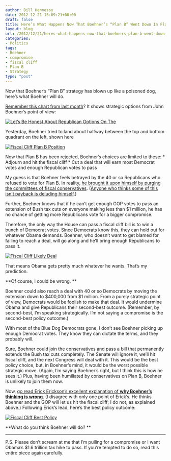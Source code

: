 ```yaml
---
author: Bill Hennessy
date: 2012-12-21 15:09:21+00:00
draft: false
title: Here’s What Happens Now That Boehner’s “Plan B” Went Down In Flames
layout: blog
url: /2012/12/21/heres-what-happens-now-that-boehners-plan-b-went-down-in-flames/
categories:
- Politics
tags:
- Boehner
- compromise
- fiscal cliff
- Plan B
- Strategy
type: "post"
---
```


Now that Boehner’s “Plan B” strategy has blown up like a poisoned dog, here’s what Boehner will do.

[Remember this chart from last month](https://hennessysview.com/2012/11/12/dont-expect-boehner-to-play-the-black-knight/)? It shows strategic options from John Boehner’s point of view:

[![Let’s Be Honest About Republican Options On The](https://ludicrite.files.wordpress.com/2012/12/lets-be-honest-about-republican-options-on-the_thumb.png)
](https://ludicrite.files.wordpress.com/2012/12/lets-be-honest-about-republican-options-on-the.png)

Yesterday, Boehner tried to land about halfway between the top and bottom quadrant on the left, shown here

[![Fiscal Cliff Plan B Position](https://ludicrite.files.wordpress.com/2012/12/fiscal-cliff-plan-b-position_thumb.png)
](https://ludicrite.files.wordpress.com/2012/12/fiscal-cliff-plan-b-position.png)

 

Now that Plan B has been rejected, Boehner’s choices are limited to these:   * Adjourn and hit the fiscal cliff   * Cut a deal that will earn most Democrat votes and enough Republican votes to pass

My guess is that Boehner feels betrayed by the 40 or so Republicans who refused to vote for Plan B. In reality, [he brought it upon himself by purging the committees of fiscal conservatives](https://www.redstate.com/2012/12/05/john-boehner-on-independent-thinking/). ([Anyone who thinks some of this isn’t payback is deluding himself](https://www.redstate.com/2012/12/21/just-how-badly-john-boehner-played-his-hand/).)

Further, Boehner knows that if he can’t get enough GOP votes to pass an extension of Bush tax cuts on everyone making less than $1 million, he has no chance of getting more Republicans vote for a bigger compromise.

Therefore, the only way the House can pass a fiscal cliff bill is to win a bunch of Democrat votes. Since Democrats know this, they can hold out for whatever Obama demands. Boehner, who doesn’t want to get blamed for failing to reach a deal, will go along and he’ll bring enough Republicans to pass it. 

[![Fiscal Cliff Likely Deal](https://ludicrite.files.wordpress.com/2012/12/fiscal-cliff-likely-deal_thumb.png)
](https://ludicrite.files.wordpress.com/2012/12/fiscal-cliff-likely-deal.png)

That means Obama gets pretty much whatever he wants. That’s my prediction. 

**Of course, I could be wrong. **

Boehner could also reach a deal with 40 or so Democrats by moving the extension down to $400,000 from $1 million. From a purely strategic point of view, Democrats would be foolish to make that deal. It would undermine Obama and give Republicans their second-best outcome. (Remember, by second-best, I’m speaking strategically. I’m not saying a compromise is the second-best policy outcome.)

With most of the Blue Dog Democrats gone, I don’t see Boehner picking up enough Democrat votes. They know they can dictate the terms, and they probably will. 

Sure, Boehner could join the conservatives and pass a bill that permanently extends the Bush tax cuts completely. The Senate will ignore it, we’ll hit fiscal cliff, and the next Congress will deal with it. This would be the best policy choice, but, in Boehner’s mind, it would be the worst possible strategic move. (Again, I’m saying Boehner’s right, but I think this is how he sees it.) Plus, having been humiliated by conservatives on Plan B, Boehner is unlikely to join them now. 

Now, [go read Erick Erickson’s excellent explanation of **why Boehner’s thinking is wrong**](https://www.redstate.com/2012/12/21/stop-pretending-we-cant-disagree-on-this/). (I disagree with only one point of Erick’s. He thinks Boehner and the GOP will let us hit the fiscal cliff; I do not, as explained above.) Following Erick’s lead, here’s the best policy outcome:

[![Fiscal Cliff Best Policy](https://ludicrite.files.wordpress.com/2012/12/fiscal-cliff-best-policy_thumb.png)
](https://ludicrite.files.wordpress.com/2012/12/fiscal-cliff-best-policy.png)

**What do you think Boehner will do? **

****

P.S. Please don’t scream at me that I’m pulling for a compromise or I want Obama’s $1.6 trillion tax hike to pass. If you’re tempted to do so, read this entire piece again carefully. 

